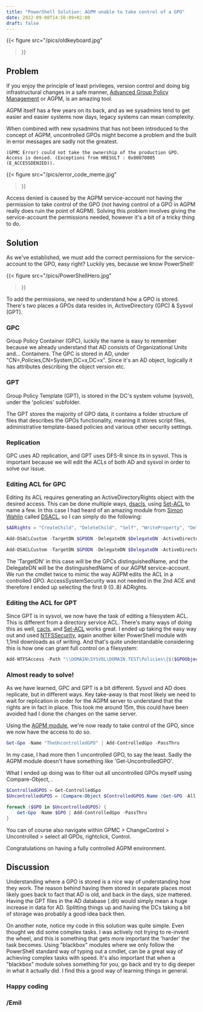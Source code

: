 ```yaml
---
title: "PowerShell Solution: AGPM unable to take control of a GPO"
date: 2022-09-08T14:56:09+02:00
draft: false
---
```


{{< figure
  src="/pics/oldkeyboard.jpg"
>}}

## Problem

If you enjoy the principle of least privileges, version control and doing big infrastructural changes in a safe manner, [Advanced Group Policy Management](https://docs.microsoft.com/en-us/microsoft-desktop-optimization-pack/agpm/) or AGPM, is an amazing tool.

AGPM itself has a few years on its back, and as we sysadmins tend to get easier and easier systems now days, legacy systems can mean complexity.

When combined with new sysadmins that has not been introduced to the concept of AGPM, uncontrolled GPOs might become a problem and the built in error messages are sadly not the greatest.


```text
(GPMC Error) could not take the ownership of the production GPO. Access is denied. (Exceptions from HRESULT : 0x80070005 (E_ACCESSDENIED)).
```
{{< figure
  src="/pics/error_code_meme.jpg"
>}}


Access denied is caused by the AGPM service-account not having the permission to take control of the GPO (not having control of a GPO in AGPM really does ruin the point of AGPM). Solving this problem involves giving the service-account the permissions needed, however it's a bit of a tricky thing to do.


## Solution

As we've established, we must add the correct permissions for the service-account to the GPO, easy right?
Luckily yes, because we know PowerShell!

{{< figure
  src="/pics/PowerShellHero.jpg"
>}}


To add the permissions, we need to understand how a GPO is stored. There's two places a GPOs data resides in, ActiveDirectory (GPC) & Sysvol (GPT).

### GPC

Group Policy Container (GPC), luckily the name is easy to remember because we already understand that AD consists of Organizational Units and... Containers.
The GPC is stored in AD, under "CN=,Policies,CN=System,DC=x,DC=x". Since it's an AD object, logically it has attributes describing the object version etc.

### GPT

Group Policy Template (GPT), is stored in the DC's system volume (sysvol), under the 'policies' subfolder.

The GPT stores the majority of GPO data, it contains a folder structure of files that describes the GPOs functionality, meaning it stores script files, administrative template-based policies and various other security settings.

### Replication

GPC uses AD replication, and GPT uses DFS-R since its in sysvol. This is important because we will edit the ACLs of both AD and sysvol in order to solve our issue.


### Editing ACL for GPC

Editing its ACL requires generating an ActiveDirectoryRights object with the desired access. This can be done multiple ways, [dsacls](https://docs.microsoft.com/en-us/previous-versions/windows/it-pro/windows-server-2012-R2-and-2012/cc771151(v=ws.11)), using [Set-ACL](https://docs.microsoft.com/en-us/powershell/module/microsoft.powershell.security/set-acl?view=powershell-7.2) to name a few. In this case I had heard of an amazing module from [Simon Wahlin](https://twitter.com/SimonWahlin) called [DSACL](https://www.powershellgallery.com/packages/DSACL/1.0.0), so I can simply do the following:
```powershell
$ADRights = "CreateChild", "DeleteChild", "Self", "WriteProperty", "DeleteTree", "Delete", "GenericRead", "WriteDacl", "WriteOwner", "AccessSystemSecurity"
```

```powershell
Add-DSACLCustom -TargetDN $GPODN -DelegateDN $DelegateDN -ActiveDirectoryRights $ADRights  -InheritanceType Descendents -AccessControlType Allow

Add-DSACLCustom -TargetDN $GPODN -DelegateDN $DelegateDN -ActiveDirectoryRights $ADRights[0..8] -InheritanceType None -AccessControlType Allow
```

The 'TargetDN' in this case will be the GPCs distinguishedName, and the DelegateDN will be the distinguishedName of our AGPM service-account.
We run the cmdlet twice to mimic the way AGPM edits the ACL in a controlled GPO. AccessSystemSecurity was not needed in the 2nd ACE and therefore I ended up selecting the first 9 (0..8) ADRights.

### Editing the ACL for GPT

Since GPT is in sysvol, we now have the task of editing a filesystem ACL. This is different from a directory service ACL. There's many ways of doing this as well, [cacls](https://docs.microsoft.com/en-us/windows-server/administration/windows-commands/cacls), and [Set-ACL](https://docs.microsoft.com/en-us/powershell/module/microsoft.powershell.security/set-acl?view=powershell-7.2) works great. I ended up taking the easy way out and used [NTFSSecurity](https://www.powershellgallery.com/packages/NTFSSecurity/4.2.6), again another killer PowerShell module with 1,1mil downloads as of writing. And that's quite understandable considering this is how one can grant full control on a filesystem:

```powershell
Add-NTFSAccess -Path "\\DOMAIN\SYSVOL\DOMAIN.TEST\Policies\{$($GPOObject.Id)}" -AccessRights FullControl -Account 'DOMAIN\Service-Account-AGPM'
```

### Almost ready to solve!

As we have learned, GPC and GPT is a bit different. Sysvol and AD does replicate, but in different ways. Key take-away is that most likely we need to wait for replication in order for the AGPM server to understand that the rights are in fact in place. This took me around 15m, this could have been avoided had I done the changes on the same server.

Using the [AGPM module](https://docs.microsoft.com/en-us/powershell/module/agpm/add-controlledgpo?view=win-mdop2-ps), we're now ready to take control of the GPO, since we now have the access to do so.
```powershell
Get-Gpo -Name "TheUncontrolledGPO" | Add-ControlledGpo -PassThru
```

In my case, I had more then 1 uncontrolled GPO, to say the least.
Sadly the AGPM module doesn't have something like 'Get-UncontrolledGPO'.

What I ended up doing was to filter out all uncontrolled GPOs myself using Compare-Object, .

```powershell
$ControlledGPOS = Get-ControlledGpo
$UncontrolledGPOS = (Compare-Object $ControlledGPOS.Name (Get-GPO -All).DisplayName).InputObject

foreach ($GPO in $UncontrolledGPOS) {
    Get-Gpo -Name $GPO | Add-ControlledGpo -PassThru
}
```

You can of course also navigate within GPMC > ChangeControl > Uncontrolled > select all GPOs, rightclick, Control.



Congratulations on having a fully controlled AGPM environment.

## Discussion

Understanding where a GPO is stored is a nice way of understanding how they work. The reason behind having them stored in separate places most likely goes back to fact that AD is old, and back in the days, size mattered.
Having the GPT files in the AD database (.dit) would simply mean a huge increase in data for AD. Splitting things up and having the DCs taking a bit of storage was probably a good idea back then. 

On another note, notice my code in this solution was quite simple. Even thought we did some complex tasks. I was actively not trying to re-invent the wheel, and this is something that gets more important the 'harder' the task becomes. Using "blackbox" modules where we only follow the PowerShell standard way of typing out a cmdlet, can be a great way of achieving complex tasks with speed.
It's also important that when a "blackbox" module solves something for you, go back and try to dig deeper in what it actually did. I find this a good way of learning things in general.

### Happy coding

### /Emil
